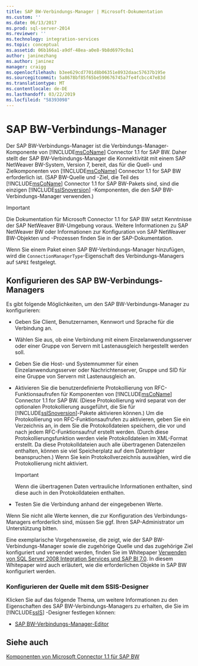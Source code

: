 ```yaml
---
title: SAP BW-Verbindungs-Manager | Microsoft-Dokumentation
ms.custom: ''
ms.date: 06/13/2017
ms.prod: sql-server-2014
ms.reviewer: ''
ms.technology: integration-services
ms.topic: conceptual
ms.assetid: 06b166a1-a9df-48ea-a0e8-9b8d6979c0a1
author: janinezhang
ms.author: janinez
manager: craigg
ms.openlocfilehash: b3ee629cd7701d8b06351e8932daac57637b195e
ms.sourcegitcommit: 5a8678bf85f65be590676745a7fe4fcbcc47e83d
ms.translationtype: MT
ms.contentlocale: de-DE
ms.lasthandoff: 03/22/2019
ms.locfileid: "58393098"
---
```

# <a name="sap-bw-connection-manager"></a>SAP BW-Verbindungs-Manager
  Der SAP BW-Verbindungs-Manager ist die Verbindungs-Manager-Komponente von [!INCLUDE[msCoName](../../includes/msconame-md.md)] Connector 1.1 for SAP BW. Daher stellt der SAP BW-Verbindungs-Manager die Konnektivität mit einem SAP NetWeaver BW-System, Version 7, bereit, das für die Quell- und Zielkomponenten von [!INCLUDE[msCoName](../../includes/msconame-md.md)] Connector 1.1 for SAP BW erforderlich ist. (SAP BW-Quelle und -Ziel, die Teil des [!INCLUDE[msCoName](../../includes/msconame-md.md)] Connector 1.1 for SAP BW-Pakets sind, sind die einzigen [!INCLUDE[ssISnoversion](../../includes/ssisnoversion-md.md)] -Komponenten, die den SAP BW-Verbindungs-Manager verwenden.)  
  
> [!IMPORTANT]  
>  Die Dokumentation für Microsoft Connector 1.1 for SAP BW setzt Kenntnisse der SAP NetWeaver BW-Umgebung voraus. Weitere Informationen zu SAP NetWeaver BW oder Informationen zur Konfiguration von SAP NetWeaver BW-Objekten und -Prozessen finden Sie in der SAP-Dokumentation.  
  
 Wenn Sie einem Paket einen SAP BW-Verbindungs-Manager hinzufügen, wird die `ConnectionManagerType`-Eigenschaft des Verbindungs-Managers auf `SAPBI` festgelegt.  
  
## <a name="configuring-the-sap-bw-connection-manager"></a>Konfigurieren des SAP BW-Verbindungs-Managers  
 Es gibt folgende Möglichkeiten, um den SAP BW-Verbindungs-Manager zu konfigurieren:  
  
-   Geben Sie Client, Benutzernamen, Kennwort und Sprache für die Verbindung an.  
  
-   Wählen Sie aus, ob eine Verbindung mit einem Einzelanwendungsserver oder einer Gruppe von Servern mit Lastenausgleich hergestellt werden soll.  
  
-   Geben Sie die Host- und Systemnummer für einen Einzelanwendungsserver oder Nachrichtenserver, Gruppe und SID für eine Gruppe von Servern mit Lastenausgleich an.  
  
-   Aktivieren Sie die benutzerdefinierte Protokollierung von RFC-Funktionsaufrufen für Komponenten von [!INCLUDE[msCoName](../../includes/msconame-md.md)] Connector 1.1 for SAP BW. (Diese Protokollierung wird separat von der optionalen Protokollierung ausgeführt, die Sie für [!INCLUDE[ssISnoversion](../../includes/ssisnoversion-md.md)]-Pakete aktivieren können.) Um die Protokollierung von RFC-Funktionsaufrufen zu aktivieren, geben Sie ein Verzeichnis an, in dem Sie die Protokolldateien speichern, die vor und nach jedem RFC-Funktionsaufruf erstellt werden. (Durch diese Protokollierungsfunktion werden viele Protokolldateien im XML-Format erstellt. Da diese Protokolldateien auch alle übertragenen Datenzeilen enthalten, können sie viel Speicherplatz auf dem Datenträger beanspruchen.) Wenn Sie kein Protokollverzeichnis auswählen, wird die Protokollierung nicht aktiviert.  
  
    > [!IMPORTANT]  
    >  Wenn die übertragenen Daten vertrauliche Informationen enthalten, sind diese auch in den Protokolldateien enthalten.  
  
-   Testen Sie die Verbindung anhand der eingegebenen Werte.  
  
 Wenn Sie nicht alle Werte kennen, die zur Konfiguration des Verbindungs-Managers erforderlich sind, müssen Sie ggf. Ihren SAP-Administrator um Unterstützung bitten.  
  
 Eine exemplarische Vorgehensweise, die zeigt, wie der SAP BW-Verbindungs-Manager sowie die zugehörige Quelle und das zugehörige Ziel konfiguriert und verwendet werden, finden Sie im Whitepaper [Verwenden von SQL Server 2008 Integration Services und SAP BI 7.0](https://go.microsoft.com/fwlink/?LinkID=137090). In diesem Whitepaper wird auch erläutert, wie die erforderlichen Objekte in SAP BW konfiguriert werden.  
  
### <a name="using-the-ssis-designer-to-configure-the-source"></a>Konfigurieren der Quelle mit dem SSIS-Designer  
 Klicken Sie auf das folgende Thema, um weitere Informationen zu den Eigenschaften des SAP BW-Verbindungs-Managers zu erhalten, die Sie im [!INCLUDE[ssIS](../../includes/ssis-md.md)] -Designer festlegen können:  
  
-   [SAP BW-Verbindungs-Manager-Editor](../sap-bw-connection-manager-editor.md)  
  
## <a name="see-also"></a>Siehe auch  
 [Komponenten von Microsoft Connector 1.1 für SAP BW](../microsoft-connector-for-sap-bw-components.md)  
  
  
